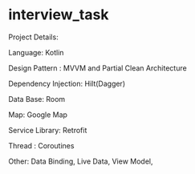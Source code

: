 # interview_task

Project Details:

Language: Kotlin

Design Pattern : MVVM and Partial Clean Architecture

Dependency Injection: Hilt(Dagger)

Data Base: Room

Map: Google Map

Service Library: Retrofit

Thread : Coroutines

Other: Data Binding, Live Data, View Model, 

 

